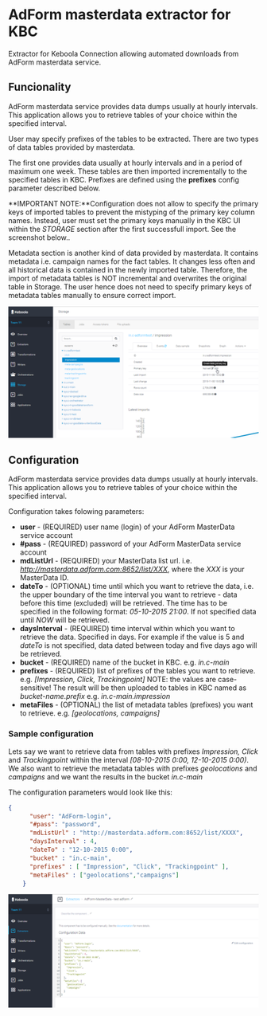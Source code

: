 # AdForm masterdata extractor for KBC
Extractor for Keboola Connection allowing automated downloads from AdForm masterdata service.

## Funcionality
AdForm masterdata service provides data dumps usually at hourly intervals. This application allows you to retrieve tables of your choice within the specified interval.

User may specify prefixes of the tables to be extracted. There are two types of data tables provided by masterdata. 

The first one provides data usually at hourly intervals and in a period of maximum one week. These tables are then imported incrementally to the specified tables in KBC. Prefixes are defined using the **prefixes** config parameter described below.

**IMPORTANT NOTE:**Configuration does not allow to specify the primary keys of imported tables to prevent the mistyping of the primary key column names. Instead, user must set the primary keys manually in the KBC UI within the *STORAGE* section after the first successfull import. See the screenshot below..

Metadata section is another kind of data provided by masterdata. It contains metadata i.e. campaign names for the fact tables. It changes less often and all historical data is contained in the newly imported table. Therefore, the import of metadata tables is NOT incremental and overwrites the original table in Storage. The user hence does not need to specify primary keys of metadata tables manually to ensure correct import.

![](https://github.com/davidesner/keboola-adform-masterdata-extractor/blob/master/screens/PK_Key_setting.png)

## Configuration
AdForm masterdata service provides data dumps usually at hourly intervals. This application allows you to retrieve tables of your choice within the specified interval.

Configuration takes folowing parameters:
* **user** - (REQUIRED) user name (login) of your AdForm MasterData service account
* **#pass** - (REQUIRED) password of your AdForm MasterData service account
* **mdListUrl** - (REQUIRED) your MasterData list url. i.e. *http://masterdata.adform.com:8652/list/XXX*, where the *XXX* is your MasterData ID.
* **dateTo** - (OPTIONAL) time until which you want to retrieve the data, i.e. the upper boundary of the time interval you want to retrieve - data before this time (excluded) will be retrieved. 
The time has to be specified in the following format: *05-10-2015 21:00*. If not specified data until *NOW* will be retrieved.
* **daysInterval** - (REQUIRED) time interval within which you want to retrieve the data. Specified in days. For example if the value is 5 and *dateTo* is not specified, data dated between today and five days ago will be retrieved.
* **bucket** - (REQUIRED) name of the bucket in KBC. e.g. *in.c-main*
* **prefixes** - (REQUIRED) list of prefixes of the tables you want to retrieve. e.g. *[Impression, Click, Trackingpoint]* NOTE: the values are case-sensitive! The result will be then uploaded to tables in KBC named as *bucket-name*.*prefix* e.g. *in.c-main.impression*
* **metaFiles** - (OPTIONAL) the list of metadata tables (prefixes) you want to retrieve. e.g. *[geolocations, campaigns]*

### Sample configuration
Lets say we want to retrieve data from tables with prefixes *Impression, Click* and *Trackingpoint* within the interval *[08-10-2015 0:00, 12-10-2015 0:00)*.
We also want to retrieve the metadata tables with prefixes *geolocations* and *campaigns* and we want the results in the bucket *in.c-main*

The configuration parameters would look like this:
```json
{
      "user": "AdForm-login",
      "#pass": "password",
      "mdListUrl" : "http://masterdata.adform.com:8652/list/XXXX",
      "daysInterval" : 4,
      "dateTo" : "12-10-2015 0:00",
      "bucket" : "in.c-main",
      "prefixes" : [ "Impression", "Click", "Trackingpoint" ],
      "metaFiles" : ["geolocations","campaigns"]
    }
```
![](https://github.com/davidesner/keboola-adform-masterdata-extractor/blob/master/screens/config.png)



